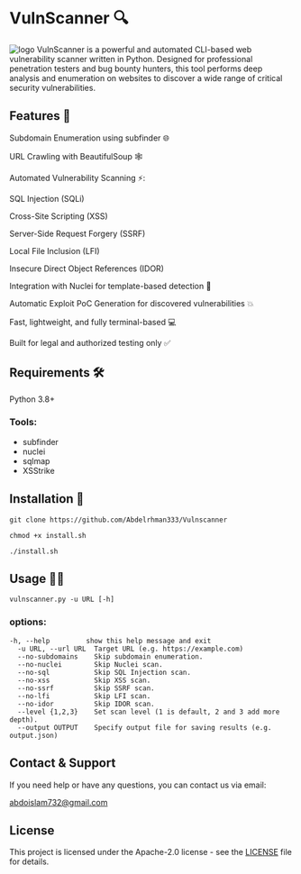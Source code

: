 # VulnScanner 🔍
![logo](https://github.com/user-attachments/assets/87e7fef2-780d-4aec-adc4-5d8a70b22c28)
VulnScanner is a powerful and automated CLI-based web vulnerability scanner written in Python. Designed for professional penetration testers and bug bounty hunters, this tool performs deep analysis and enumeration on websites to discover a wide 
range of critical security vulnerabilities.

## Features 🚀
Subdomain Enumeration using subfinder 🌐

URL Crawling with BeautifulSoup 🕸️

Automated Vulnerability Scanning ⚡:

SQL Injection (SQLi)

Cross-Site Scripting (XSS)

Server-Side Request Forgery (SSRF)

Local File Inclusion (LFI)

Insecure Direct Object References (IDOR)

Integration with Nuclei for template-based detection 🧠

Automatic Exploit PoC Generation for discovered vulnerabilities 💥

Fast, lightweight, and fully terminal-based 💻

Built for legal and authorized testing only ✅

## Requirements 🛠️
Python 3.8+

### Tools:

- subfinder
- nuclei
- sqlmap
- XSStrike

## Installation 👾
```
git clone https://github.com/Abdelrhman333/Vulnscanner
```
```
chmod +x install.sh
```
```
./install.sh
```
## Usage 🧙‍♂️
```
vulnscanner.py -u URL [-h]
```
### options: 
```
-h, --help         show this help message and exit
  -u URL, --url URL  Target URL (e.g. https://example.com)
  --no-subdomains    Skip subdomain enumeration.
  --no-nuclei        Skip Nuclei scan.
  --no-sql           Skip SQL Injection scan.
  --no-xss           Skip XSS scan.
  --no-ssrf          Skip SSRF scan.
  --no-lfi           Skip LFI scan.
  --no-idor          Skip IDOR scan.
  --level {1,2,3}    Set scan level (1 is default, 2 and 3 add more depth).
  --output OUTPUT    Specify output file for saving results (e.g. output.json)
```
## Contact & Support

If you need help or have any questions, you can contact us via email:

abdoislam732@gmail.com

## License
This project is licensed under the  Apache-2.0 license - see the [LICENSE](https://github.com/Abdelrhman333/Vulnscanner?tab=Apache-2.0-1-ov-file) file for details.


